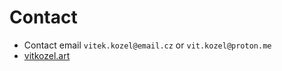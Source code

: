 # Contact

* Contact email `vitek.kozel@email.cz` or `vit.kozel@proton.me`
* [vitkozel.art](http://vitkozel.art)

